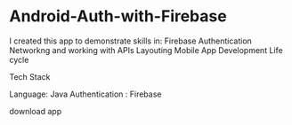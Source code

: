 # Android-Auth-with-Firebase

I created this app to demonstrate skills in:
Firebase Authentication
Networkng and working with APIs
Layouting
Mobile App Development Life cycle

Tech Stack

Language: Java
Authentication : Firebase

download app
